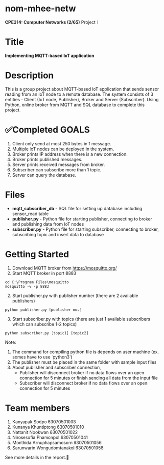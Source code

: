 # nom-mhee-netw
**CPE314: Computer Networks (2/65)**
Project I

# Title
**Implementing MQTT-based IoT application**

# Description
  This is a group project about MQTT-based IoT application that sends sensor reading from an IoT node to a remote database. The system consists of 3 entities - Client (IoT node, Publisher), Broker and Server (Subscriber). Using Python, online broker from MQTT and SQL database to complete this project.
  
# ✅Completed GOALS
1. Client only send at most 250 bytes in 1 message.
2. Multiple IoT nodes can be deployed in the system.
3. Broker prints IP address when there is a new connection.
4. Broker prints published messages.
5. Server prints received messages from broker.
6. Subscriber can subscribe more than 1 topic.
7. Server can query the database.

# Files
* **mqtt_subscriber_db** - SQL file for setting up database including sensor_read table
* **publisher.py** - Python file for starting publisher, connecting to broker and publishing data from IoT nodes
* **subscriber.py** - Python file for starting subscriber, connecting to broker, subscribing topic and insert data to database

# Getting Started
1. Download MQTT broker from https://mosquitto.org/
2. Start MQTT broker in port 8883
```
cd C:\Program Files\mosquitto
mosquitto -v -p 8883
```
2. Start publisher.py with publisher number (there are 2 available publishers)
```
python publisher.py [publisher no.]
```
3. Start subscriber.py with topics (there are just 1 available subscribers which can subscribe 1-2 topics)    
```
python subscriber.py [topic1] [topic2]
```
Note:   
  1. The command for compiling python file is depends on user machine (ex. somes have to use 'python3')
  2. The publisher must be placed in the same folder with sample input files
  3. About publisher and subscriber connection,
      * Publisher will disconnect broker if no data flows over an open connection for 5 minutes or finish sending all data from the input file
      * Subscriber will disconnect broker if no data flows over an open connection for 5 minutes 

# Team members
1. Kanyapak     Sodpo               63070501003
2. Kunanya      Khuntiptong         63070501010
3. Nattanit     Nookwan             63070501022
4. Nirosesofia  Phamonpol           63070501041
5. Monthida     Arnuphapsamosorn    63070501056
6. Sarunwarin   Wongudomtanakol     63070501058
  
See more details in the report.💖
